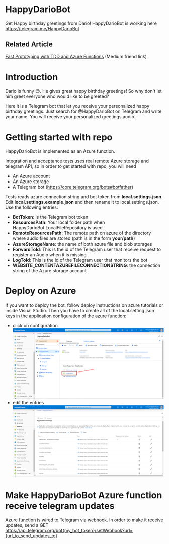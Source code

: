 # HappyDarioBot
Get Happy birthday greetings from Dario! HappyDarioBot is working here https://telegram.me/HappyDarioBot

## Related Article
[Fast Prototyping with TDD and Azure Functions](https://betterprogramming.pub/fast-prototyping-with-azure-functions-6e0e24ef2bff?sk=1065ec1ec2a5143b818e44065958d607) (Medium friend link)

# Introduction
Dario is funny 😊. He gives great happy birthday greetings! So why don't let him greet everyone who would like to be greeted?

Here it is a Telegram bot that let you receive your personalized happy birthday greetings. Just search for @HappyDarioBot on Telegram and write your name.
You will receive your personalized greetings audio.

# Getting started with repo
HappyDarioBot is implemented as an Azure function.

Integration and acceptance tests uses real remote Azure storage and telegram API, so in order to get started with repo, you will need 
 * An Azure account
 * An Azure storage
 * A Telegram bot (https://core.telegram.org/bots#botfather)
 
Tests reads azure connection string and bot token from **local.settings.json**. 
Edit **local.settings.example.json** and then rename it to local.settings.json. Use the following entries:

 * **BotToken**: is the Telegram bot token
 * **ResourcesPath**: Your local folder path when HappyDarioBot.LocalFileRepository is used
 * **RemoteResourcesPath**: The remote path on azure of the directory where audio files are stored (path is in the form **your/path**)
 * **AzureStorageName**: the name of both azure file and blob storages
 * **ForwardToId**: This is the id of the Telegram user that receive request to register an Audio when it is missing
 * **LogToId**: This is the id of the Telegram user that monitors the bot
 * **WEBSITE_CONTENTAZUREFILECONNECTIONSTRING**: the connection string of the Azure storage account

# Deploy on Azure
If you want to deploy the bot, follow deploy instructions on azure tutorials or inside Visual Studio. 
Then you have to create all of the local.setting.json keys in the application configuration of the azure function:

 - click on configuration <img src=https://github.com/lucapiccinelli/HappyDarioBot/blob/master/Docs/assets/configuration.png width=1000px />
 - edit the entries <img src=https://github.com/lucapiccinelli/HappyDarioBot/blob/master/Docs/assets/configuration2.png width=1000px />
 
# Make HappyDarioBot Azure function receive telegram updates
Azure function is wired to Telegram via webhook. In order to make it receive updates, send a
GET https://api.telegram.org/bot{my_bot_token}/setWebhook?url={url_to_send_updates_to}
